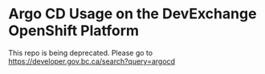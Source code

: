 # Argo CD Usage on the DevExchange OpenShift Platform

This repo is being deprecated.  Please go to https://developer.gov.bc.ca/search?query=argocd


